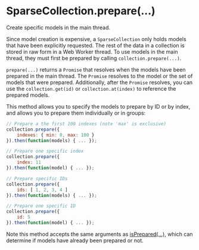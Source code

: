 # SparseCollection.prepare(...)
Create specific models in the main thread.

Since model creation is expensive, a `SparseCollection` only holds models that have been explicitly requested.  The rest
of the data in a collection is stored in raw form in a Web Worker thread.  To use models in the main thread, they must
first be prepared by calling `collection.prepare(...)`.

`prepare(...)` returns a `Promise` that resolves when the models have been prepared in the main thread.  The `Promise`
resolves to the model or the set of models that were prepared. Additionally, after the `Promise` resolves, you can use
the `collection.get(id)` or `collection.at(index)` to reference the prepared models.

This method allows you to specify the models to prepare by ID or by index, and allows you to prepare them individually
or in groups:

```javascript
// Prepare a the first 100 indexes (note 'max' is exclusive)
collection.prepare({
    indexes: { min: 0, max: 100 }
}).then(function(models) { ... });

// Prepare one specific index
collection.prepare({ 
    index: 11 
}).then(function(model) { ... });

// Prepare specific IDs
collection.prepare({
    ids: [ 1, 2, 3, 4 ]
}).then(function(models) { ... });

// Prepare one specific ID
collection.prepare({
    id: 5
}).then(function(model) { ... });
```

Note this method accepts the same arguments as [isPrepared(...)](isPrepared.html), which can determine if models have
already been prepared or not.
